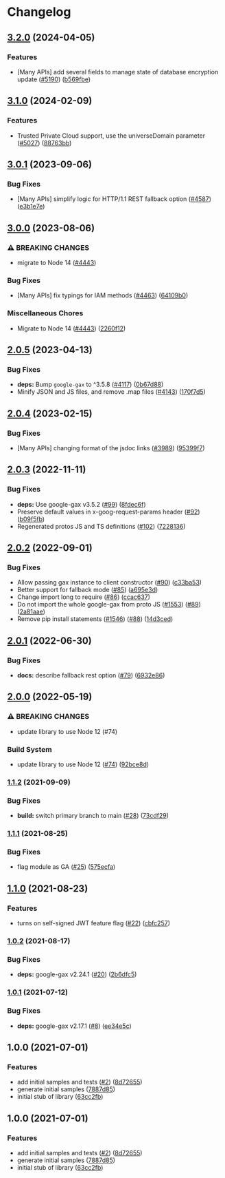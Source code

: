 # Changelog

## [3.2.0](https://github.com/googleapis/google-cloud-node/compare/resource-settings-v3.1.0...resource-settings-v3.2.0) (2024-04-05)


### Features

* [Many APIs] add several fields to manage state of database encryption update ([#5190](https://github.com/googleapis/google-cloud-node/issues/5190)) ([b569fbe](https://github.com/googleapis/google-cloud-node/commit/b569fbe1472d0fd71c1bfb58d0b1661814ac5727))

## [3.1.0](https://github.com/googleapis/google-cloud-node/compare/resource-settings-v3.0.1...resource-settings-v3.1.0) (2024-02-09)


### Features

* Trusted Private Cloud support, use the universeDomain parameter  ([#5027](https://github.com/googleapis/google-cloud-node/issues/5027)) ([88763bb](https://github.com/googleapis/google-cloud-node/commit/88763bb1b7ce9ff884b9e3f476230d38985b2ff2))

## [3.0.1](https://github.com/googleapis/google-cloud-node/compare/resource-settings-v3.0.0...resource-settings-v3.0.1) (2023-09-06)


### Bug Fixes

* [Many APIs] simplify logic for HTTP/1.1 REST fallback option ([#4587](https://github.com/googleapis/google-cloud-node/issues/4587)) ([e3b1e7e](https://github.com/googleapis/google-cloud-node/commit/e3b1e7e46d666abb4df28c3cd69e97c08b88445a))

## [3.0.0](https://github.com/googleapis/google-cloud-node/compare/resource-settings-v2.0.5...resource-settings-v3.0.0) (2023-08-06)


### ⚠ BREAKING CHANGES

* migrate to Node 14 ([#4443](https://github.com/googleapis/google-cloud-node/issues/4443))

### Bug Fixes

* [Many APIs] fix typings for IAM methods ([#4463](https://github.com/googleapis/google-cloud-node/issues/4463)) ([64109b0](https://github.com/googleapis/google-cloud-node/commit/64109b007521c418cefe09c18a92cc6eaef0932c))


### Miscellaneous Chores

* Migrate to Node 14 ([#4443](https://github.com/googleapis/google-cloud-node/issues/4443)) ([2260f12](https://github.com/googleapis/google-cloud-node/commit/2260f12543d171bda95345e53475f5f0fdc45770))

## [2.0.5](https://github.com/googleapis/google-cloud-node/compare/resource-settings-v2.0.4...resource-settings-v2.0.5) (2023-04-13)


### Bug Fixes

* **deps:** Bump `google-gax` to ^3.5.8 ([#4117](https://github.com/googleapis/google-cloud-node/issues/4117)) ([0b67d88](https://github.com/googleapis/google-cloud-node/commit/0b67d883963643ce1b4f6d2ccd3e8d37adf6e029))
* Minify JSON and JS files, and remove .map files ([#4143](https://github.com/googleapis/google-cloud-node/issues/4143)) ([170f7d5](https://github.com/googleapis/google-cloud-node/commit/170f7d57b8fd344d182a8e758867b8124722eebc))

## [2.0.4](https://github.com/googleapis/google-cloud-node/compare/resource-settings-v2.0.3...resource-settings-v2.0.4) (2023-02-15)


### Bug Fixes

* [Many APIs] changing format of the jsdoc links ([#3989](https://github.com/googleapis/google-cloud-node/issues/3989)) ([95399f7](https://github.com/googleapis/google-cloud-node/commit/95399f731547b06cde5ed0914d89c59fdc9fd968))

## [2.0.3](https://github.com/googleapis/nodejs-resource-settings/compare/v2.0.2...v2.0.3) (2022-11-11)


### Bug Fixes

* **deps:** Use google-gax v3.5.2 ([#99](https://github.com/googleapis/nodejs-resource-settings/issues/99)) ([8fdec6f](https://github.com/googleapis/nodejs-resource-settings/commit/8fdec6f6a8c4869b538434ea0e9c02d806078ea7))
* Preserve default values in x-goog-request-params header ([#92](https://github.com/googleapis/nodejs-resource-settings/issues/92)) ([b09f5fb](https://github.com/googleapis/nodejs-resource-settings/commit/b09f5fb6c2d573dd5c8c01118971596471e085b2))
* Regenerated protos JS and TS definitions ([#102](https://github.com/googleapis/nodejs-resource-settings/issues/102)) ([7228136](https://github.com/googleapis/nodejs-resource-settings/commit/72281366b3453766a8dea4833ba3b198b98207a7))

## [2.0.2](https://github.com/googleapis/nodejs-resource-settings/compare/v2.0.1...v2.0.2) (2022-09-01)


### Bug Fixes

* Allow passing gax instance to client constructor ([#90](https://github.com/googleapis/nodejs-resource-settings/issues/90)) ([c33ba53](https://github.com/googleapis/nodejs-resource-settings/commit/c33ba53db10813d91cf84947ce7ffafef26fd14c))
* Better support for fallback mode ([#85](https://github.com/googleapis/nodejs-resource-settings/issues/85)) ([a695e3d](https://github.com/googleapis/nodejs-resource-settings/commit/a695e3d8d2deef27c1c2371e05aa1a875977a144))
* Change import long to require ([#86](https://github.com/googleapis/nodejs-resource-settings/issues/86)) ([ccac637](https://github.com/googleapis/nodejs-resource-settings/commit/ccac6374f448d4fde213e947d1a0f03b4a732e37))
* Do not import the whole google-gax from proto JS ([#1553](https://github.com/googleapis/nodejs-resource-settings/issues/1553)) ([#89](https://github.com/googleapis/nodejs-resource-settings/issues/89)) ([2a81aae](https://github.com/googleapis/nodejs-resource-settings/commit/2a81aaefa64e2df66b63ec9ca98c5b6a61c73ca9))
* Remove pip install statements ([#1546](https://github.com/googleapis/nodejs-resource-settings/issues/1546)) ([#88](https://github.com/googleapis/nodejs-resource-settings/issues/88)) ([14d3ced](https://github.com/googleapis/nodejs-resource-settings/commit/14d3cedea382de602d00a80c7fa8a50c1cb520b7))

## [2.0.1](https://github.com/googleapis/nodejs-resource-settings/compare/v2.0.0...v2.0.1) (2022-06-30)


### Bug Fixes

* **docs:** describe fallback rest option ([#79](https://github.com/googleapis/nodejs-resource-settings/issues/79)) ([6932e86](https://github.com/googleapis/nodejs-resource-settings/commit/6932e86920a85adf5167508542b336fde1d45240))

## [2.0.0](https://github.com/googleapis/nodejs-resource-settings/compare/v1.1.2...v2.0.0) (2022-05-19)


### ⚠ BREAKING CHANGES

* update library to use Node 12 (#74)

### Build System

* update library to use Node 12 ([#74](https://github.com/googleapis/nodejs-resource-settings/issues/74)) ([92bce8d](https://github.com/googleapis/nodejs-resource-settings/commit/92bce8de50a36c426637e19f2e648ec56930f503))

### [1.1.2](https://www.github.com/googleapis/nodejs-resource-settings/compare/v1.1.1...v1.1.2) (2021-09-09)


### Bug Fixes

* **build:** switch primary branch to main ([#28](https://www.github.com/googleapis/nodejs-resource-settings/issues/28)) ([73cdf29](https://www.github.com/googleapis/nodejs-resource-settings/commit/73cdf29b0ed329b259da29fe782a35b3c6f4a836))

### [1.1.1](https://www.github.com/googleapis/nodejs-resource-settings/compare/v1.1.0...v1.1.1) (2021-08-25)


### Bug Fixes

* flag module as GA ([#25](https://www.github.com/googleapis/nodejs-resource-settings/issues/25)) ([575ecfa](https://www.github.com/googleapis/nodejs-resource-settings/commit/575ecfa540ceefbf77615aefd544315127a905ed))

## [1.1.0](https://www.github.com/googleapis/nodejs-resource-settings/compare/v1.0.2...v1.1.0) (2021-08-23)


### Features

* turns on self-signed JWT feature flag ([#22](https://www.github.com/googleapis/nodejs-resource-settings/issues/22)) ([cbfc257](https://www.github.com/googleapis/nodejs-resource-settings/commit/cbfc257d37946ae8ed8b3fcf07f9b1673b9d5dd9))

### [1.0.2](https://www.github.com/googleapis/nodejs-resource-settings/compare/v1.0.1...v1.0.2) (2021-08-17)


### Bug Fixes

* **deps:** google-gax v2.24.1 ([#20](https://www.github.com/googleapis/nodejs-resource-settings/issues/20)) ([2b6dfc5](https://www.github.com/googleapis/nodejs-resource-settings/commit/2b6dfc5bd40a6cc101f1d6799dcd6b60123ac540))

### [1.0.1](https://www.github.com/googleapis/nodejs-resource-settings/compare/v1.0.0...v1.0.1) (2021-07-12)


### Bug Fixes

* **deps:** google-gax v2.17.1 ([#8](https://www.github.com/googleapis/nodejs-resource-settings/issues/8)) ([ee34e5c](https://www.github.com/googleapis/nodejs-resource-settings/commit/ee34e5c5377e5c1e974d067b88df0f64b6196808))

## 1.0.0 (2021-07-01)


### Features

* add initial samples and tests ([#2](https://www.github.com/googleapis/nodejs-resource-settings/issues/2)) ([8d72655](https://www.github.com/googleapis/nodejs-resource-settings/commit/8d7265520684d335c01db935de72bf3348ec7322))
* generate initial samples ([7887d85](https://www.github.com/googleapis/nodejs-resource-settings/commit/7887d85e49c244f83438d888c0ccf5965d8da59c))
* initial stub of library ([63cc2fb](https://www.github.com/googleapis/nodejs-resource-settings/commit/63cc2fbd286c95c59983903b99a7b006edd42cd2))

## 1.0.0 (2021-07-01)


### Features

* add initial samples and tests ([#2](https://www.github.com/googleapis/nodejs-resource-settings/issues/2)) ([8d72655](https://www.github.com/googleapis/nodejs-resource-settings/commit/8d7265520684d335c01db935de72bf3348ec7322))
* generate initial samples ([7887d85](https://www.github.com/googleapis/nodejs-resource-settings/commit/7887d85e49c244f83438d888c0ccf5965d8da59c))
* initial stub of library ([63cc2fb](https://www.github.com/googleapis/nodejs-resource-settings/commit/63cc2fbd286c95c59983903b99a7b006edd42cd2))
